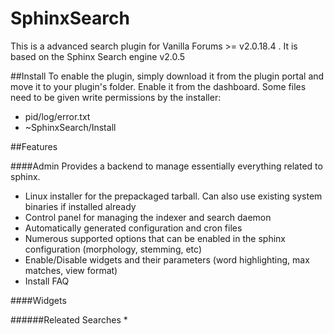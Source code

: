 SphinxSearch
============

This is a advanced search plugin for Vanilla Forums  >= v2.0.18.4 . It is based on the Sphinx Search engine v2.0.5

##Install
To enable the plugin, simply download it from the plugin portal and move it to your plugin's folder. Enable it from the dashboard. Some files need to be given write permissions by the installer:
  * pid/log/error.txt
  * ~SphinxSearch/Install 

##Features

####Admin
Provides a backend to manage essentially everything related to sphinx. 
  * Linux installer for the prepackaged tarball. Can also use existing system binaries if installed already
  * Control panel for managing the indexer and search daemon
  * Automatically generated configuration and cron files
  * Numerous supported options that can be enabled in the sphinx configuration (morphology, stemming, etc)
  * Enable/Disable widgets and their parameters (word highlighting, max matches, view format)
  * Install FAQ 

####Widgets

######Releated Searches
  * 


